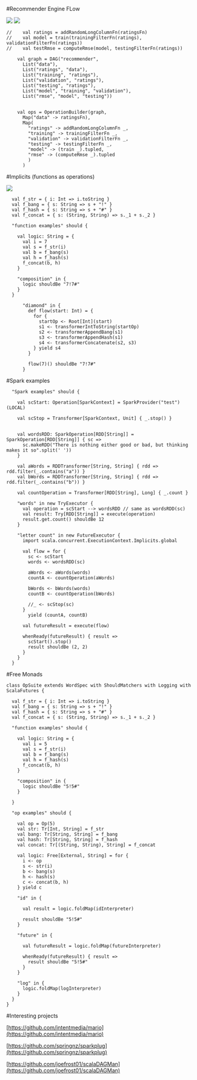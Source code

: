 #Recommender Engine FLow

![ ](model.png) ![ ](recommend.png)    
         
    //    val ratings = addRandomLongColumnFn(ratingsFn)
    //    val model = train(trainingFilterFn(ratings), validationFilterFn(ratings))
    //    val testRmse = computeRmse(model, testingFilterFn(ratings))
    
        val graph = DAG("recommender",
          List("data"),
          List("ratings", "data"),
          List("training", "ratings"),
          List("validation", "ratings"),
          List("testing", "ratings"),
          List("model", "training", "validation"),
          List("rmse", "model", "testing"))
    
    
        val ops = OperationBuilder(graph,
          Map("data" -> ratingsFn),
          Map(
            "ratings" -> addRandomLongColumnFn _,
            "training" -> trainingFilterFn _,
            "validation" -> validationFilterFn _,
            "testing" -> testingFilterFn _,
            "model" -> (train _).tupled,
            "rmse" -> (computeRmse _).tupled
            )
          )
         
              
#Implicits (functions as operations)

![ ](diamond.png) 
             
      val f_str = { i: Int => i.toString }
      val f_bang = { s: String => s + "!" }
      val f_hash = { s: String => s + "#" }
      val f_concat = { s: (String, String) => s._1 + s._2 }
    
      "function examples" should {
    
        val logic: String = {
          val i = 7
          val s = f_str(i)
          val b = f_bang(s)
          val h = f_hash(s)
          f_concat(b, h)
        }
    
        "composition" in {
          logic shouldBe "7!7#"
        }
      }
      
          "diamond" in {
            def flow(start: Int) = {
              for {
                startOp <- Root[Int](start)
                s1 <- transformerIntToString(startOp)
                s2 <- transformerAppendBang(s1)
                s3 <- transformerAppendHash(s1)
                s4 <- transformerConcatenate(s2, s3)
              } yield s4
            }
      
            flow(7)() shouldBe "7!7#"
          }
  
  
                
#Spark examples             
        
      "Spark examples" should {
    
        val scStart: Operation[SparkContext] = SparkProvider("test")(LOCAL)
    
        val scStop = Transformer[SparkContext, Unit] { _.stop() }
    
    
        val wordsRDD: SparkOperation[RDD[String]] = SparkOperation[RDD[String]] { sc =>
          sc.makeRDD("There is nothing either good or bad, but thinking makes it so".split(' '))
        }
    
        val aWords = RDDTransformer[String, String] { rdd => rdd.filter(_.contains("a")) }
        val bWords = RDDTransformer[String, String] { rdd => rdd.filter(_.contains("b")) }
    
        val countOperation = Transformer[RDD[String], Long] { _.count }
    
        "words" in new TryExecutor {
          val operation = scStart --> wordsRDD // same as wordsRDD(sc)
          val result: Try[RDD[String]] = execute(operation)
          result.get.count() shouldBe 12
        }
    
        "letter count" in new FutureExecutor {
          import scala.concurrent.ExecutionContext.Implicits.global
    
          val flow = for {
            sc <- scStart
            words <- wordsRDD(sc)
    
            aWords <- aWords(words)
            countA <- countOperation(aWords)
    
            bWords <- bWords(words)
            countB <- countOperation(bWords)
    
            //_ <- scStop(sc)
          }
            yield (countA, countB)
    
          val futureResult = execute(flow)
    
          whenReady(futureResult) { result =>
            scStart().stop()
            result shouldBe (2, 2)
          }
        }
      }
  
#Free Monads

    class OpSuite extends WordSpec with ShouldMatchers with Logging with ScalaFutures {
    
      val f_str = { i: Int => i.toString }
      val f_bang = { s: String => s + "!" }
      val f_hash = { s: String => s + "#" }
      val f_concat = { s: (String, String) => s._1 + s._2 }
    
      "function examples" should {
    
        val logic: String = {
          val i = 5
          val s = f_str(i)
          val b = f_bang(s)
          val h = f_hash(s)
          f_concat(b, h)
        }
    
        "composition" in {
          logic shouldBe "5!5#"
        }
    
      }
    
      "op examples" should {
    
        val op = Op(5)
        val str: Tr[Int, String] = f_str
        val bang: Tr[String, String] = f_bang
        val hash: Tr[String, String] = f_hash
        val concat: Tr[(String, String), String] = f_concat
    
        val logic: Free[External, String] = for {
          i <- op
          s <- str(i)
          b <- bang(s)
          h <- hash(s)
          c <- concat(b, h)
        } yield c
    
        "id" in {
    
          val result = logic.foldMap(idInterpreter)
    
          result shouldBe "5!5#"
        }
    
        "future" in {
    
          val futureResult = logic.foldMap(futureInterpreter)
    
          whenReady(futureResult) { result =>
            result shouldBe "5!5#"
          }
        }
    
        "log" in {
          logic.foldMap(logInterpreter)
        }
      }
    }
    
#Interesting projects

[https://github.com/intentmedia/mario](https://github.com/intentmedia/mario)

[https://github.com/springnz/sparkplug](https://github.com/springnz/sparkplug)

[https://github.com/joefrost01/scalaDAGMan](https://github.com/joefrost01/scalaDAGMan)